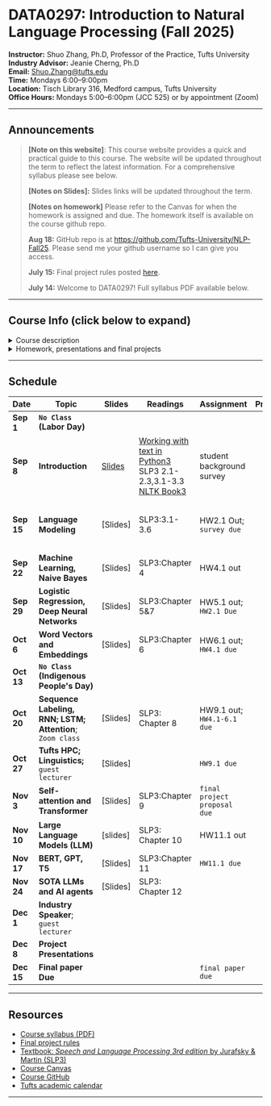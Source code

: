 # DATA0297: Introduction to Natural Language Processing (Fall 2025)

**Instructor:** Shuo Zhang, Ph.D, Professor of the Practice, Tufts University   
**Industry Advisor:** Jeanie Cherng, Ph.D    
**Email:** [Shuo.Zhang@tufts.edu](mailto:Shuo.Zhang@tufts.edu)  
**Time:** Mondays 6:00–9:00pm  
**Location:** Tisch Library 316, Medford campus, Tufts University      
**Office Hours:** Mondays 5:00–6:00pm (JCC 525) or by appointment (Zoom)

---



## Announcements

> **[Note on this website]**: This course website provides a quick and practical guide to this course. The website will be updated throughout the term to reflect the latest information. For a comprehensive syllabus please see below.
> 
> **[Notes on Slides]:** Slides links will be updated throughout the term.
> 
> **[Notes on homework]** Please refer to the Canvas for when the homework is assigned and due. The homework itself is available on the course github repo. 
>
> **Aug 18:** GitHub repo is at https://github.com/Tufts-University/NLP-Fall25. Please send me your github username so I can give you access.
> 
> **July 15:** Final project rules posted [here](final-proj.md).
>
> **July 14:** Welcome to DATA0297! Full syllabus PDF available below.
>







---
## Course Info (click below to expand)
<details>
<summary> Course description </summary>
NLP is now at the center of AI, data science and data analytics. There is a wealth of textual data online. NLP-enabled products constitute an essential part of everyday life, both in consumer facing products (Siri, Alexa, ChatGPT, Google Translate, etc.) and B2B applications (e.g., NLP for medical and legal domains). However, understanding human languages and extracting structured information from this plethora of unstructured text data is a major challenge for computers. The recent advancement in machine learning and deep learning makes NLP one of the fastest growing fields in AI and data science. In this course, we will survey machine learning (ML) based NLP techniques from statistical ML approaches to the state-of-the-art (SOTA) deep learning models and Large Language Models (LLMs), with a focus on building a solid understanding of the history and theory of NLP that led to the current LLMs. Students will read the latest research papers, implement NLP algorithms or train/fine-tune deep learning/LLM models for a variety of NLP tasks, as well as completing a final project and research paper on a topic of their interest.

</details>


<details>
<summary> Homework, presentations and final projects</summary>

To adapt to the rapidly evolving field of NLP, this course is designed to simulate the real-world environment of a R&D NLP/AI practitioner wherever possible. Instead of being a static, lecture and exam based course, the students will have plenty of opportunities to actively conduct independent research, collaborate with teammates, present their projects, and keep up with the SOTA research on NLP and AI. Each student will be assigned to a team in the class. Each team is reponsible for delivering multiple code reviews and presenting on research papers throughout the term. Students will then have the opportunity to form their own teams to conduct a month-long research project on a topic of interest that will result in a final paper with the potential to submit to a conference for publication.
</details>

---

## Schedule

| Date                          | Topic|Slides| Readings  | Assignment| Presentation | Notes|
|------------|-----------------------------------------|------------------------------------------------------------------------------------|--------------------------------------------------------------------------|-----------------|--------------|----|
| **Sep 1** | **```No Class``` (Labor Day)**              |             
| **Sep 8** | **Introduction**           | [Slides](https://tufts.app.box.com/file/1304995840257?s=tu41828b9wi18h0vhkid727ki0ubfnqg ) | [Working with text in Python3](https://people.cs.georgetown.edu/nschneid/cosc572/s23/02_py-notes.html) <br> SLP3 2.1-2.3,3.1-3.3<br>[NLTK Book3](https://www.nltk.org/book/ch03.html) |        student background survey         |              |
| **Sep 15** | **Language Modeling**        | [Slides] | SLP3:3.1-3.6                   | HW2.1 Out; ```survey due```|    |team assignment; homework logistics; github intro
| **Sep 22**  | **Machine Learning, Naive Bayes**        | [Slides] | SLP3:Chapter 4   |         HW4.1 out        |              |
| **Sep 29** | **Logistic Regression, Deep Neural Networks**    | [Slides] |     SLP3:Chapter 5&7       | HW5.1 out; ```HW2.1 Due```         |              | DNN software: Tensorflow Keras
| **Oct 6** | **Word Vectors and Embeddings**     | [Slides]| SLP3:Chapter 6            | HW6.1 out; ```HW4.1 due```      |              |
| **Oct 13** | **```No Class``` (Indigenous People's Day)**              |                                                                                    |                                                                          |                 |              |
| **Oct 20** | **Sequence Labeling, RNN; LSTM; Attention**;     ```Zoom class```            | [Slides] | SLP3: Chapter 8                  | HW9.1 out; ```HW4.1-6.1 due```        |              |
| **Oct 27**  | **Tufts HPC; Linguistics;**  ```guest lecturer```                   | [Slides] |              |      ```HW9.1 due```           |              |
| **Nov 3** | **Self-attention and Transformer**                    | [Slides] | SLP3:Chapter 9                | ```final project proposal due```       |              |
| **Nov 10** | **Large Language Models (LLM)** | [slides] |     SLP3: Chapter 10       |        HW11.1 out         |            |
| **Nov 17** | **BERT, GPT, T5**                      | [Slides] | SLP3:Chapter 11             |     ```HW11.1 due```  |              |
| **Nov 24**  | **SOTA LLMs and AI agents**                     | [Slides] | SLP3: Chapter 12               |                 |              |
| **Dec 1**  | **Industry Speaker**; ```guest lecturer```              | |                |    |              |                                                                                   |                                                                          |                 |              |
| **Dec 8** | **Project Presentations**                   |                                                                                    |                                                                          |       |              |
| **Dec 15** | **Final paper Due**                   |                                                                                    |                                                                          |  ```final paper due```     |              |


---

## Resources

- [Course syllabus (PDF)](DATA0297_syllabus_NLP.pdf) 
- [Final project rules](final-proj.md)
- [Textbook: <i>Speech and Language Processing 3rd edition</i> by Jurafsky & Martin (SLP3)](https://web.stanford.edu/~jurafsky/slp3/ed3book_Jan25.pdf)
- [Course Canvas](https://canvas.tufts.edu/courses/67839)
- [Course GitHub](https://github.com/Tufts-University/NLP-Fall25)
- [Tufts academic calendar](https://students.tufts.edu/registrar/courses-and-calendars/academic-calendar)




---
